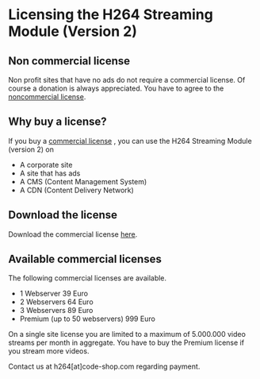 # Licensing the H264 Streaming Module (Version 2)

## Non commercial license

Non profit sites that have no ads do not require a commercial license. Of course
a donation is always appreciated. You have to agree to the
[noncommercial license](http://creativecommons.org/licenses/by-nc-sa/3.0/).

## Why buy a license?

If you buy a
[commercial license](download/licenses/H264-Streaming-Module-License.pdf)
, you can use the H264 Streaming Module (version 2) on

- A corporate site 
- A site that has ads 
- A CMS (Content Management System) 
- A CDN (Content Delivery Network)

## Download the license

Download the commercial license
[here](download/H264-Streaming-Module-License.pdf).

## Available commercial licenses

The following commercial licenses are available.

- 1 Webserver 39 Euro
- 2 Webservers 64 Euro
- 3 Webservers 89 Euro
- Premium (up to 50 webservers) 999 Euro

On a single site license you are limited to a maximum of 5.000.000 video streams
per month in aggregate. You have to buy the Premium license if you stream more
videos.

Contact us at h264[at]code-shop.com regarding payment.

